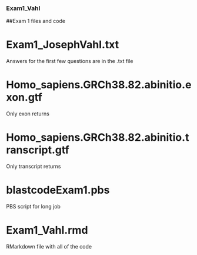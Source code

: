 ### Exam1_Vahl
##Exam 1 files and code

# Exam1_JosephVahl.txt
Answers for the first few questions are in the .txt file

# Homo_sapiens.GRCh38.82.abinitio.exon.gtf
Only exon returns

# Homo_sapiens.GRCh38.82.abinitio.transcript.gtf
Only transcript returns

# blastcodeExam1.pbs
PBS script for long job

# Exam1_Vahl.rmd
RMarkdown file with all of the code
